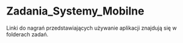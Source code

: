 # Zadania_Systemy_Mobilne

Linki do nagrań przedstawiających używanie aplikacji znajdują się w folderach zadań.

